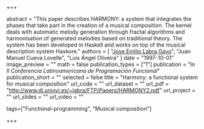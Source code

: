 +++

abstract = "This paper describes HARMONY: a system that integrates the phases that take part in the creation of a musical composition. The kernel deals with automatic melody generation through fractal algorithms and harmonisation of generated melodies based on traditional theory. The system has been developed in Haskell and works on top of the musical description system Haskore." 
authors = [
 "[Jose Emilio Labra Gayo](http://di.uniovi.es/~labra)",
 "Juan Manuel Cueva Lovelle",
 "Luis Ángel Oliveira"
 ]
date = "1997-10-01"
image_preview = ""
math = false
publication_types = ["1"]
publication = "In *II Conferencia Latinoamericana de Programación Funcional*"
publication_short = ""
selected = false
title = "Harmony: a functional system for musical composition"
url_code = ""
url_dataset = ""
url_pdf = "http://www.di.uniovi.es/~labra/FTP/Papers/HARMONY2.pdf"
url_project = ""
url_slides = ""
url_video = ""

tags=["Functional-programming", "Musical composition"]

+++


